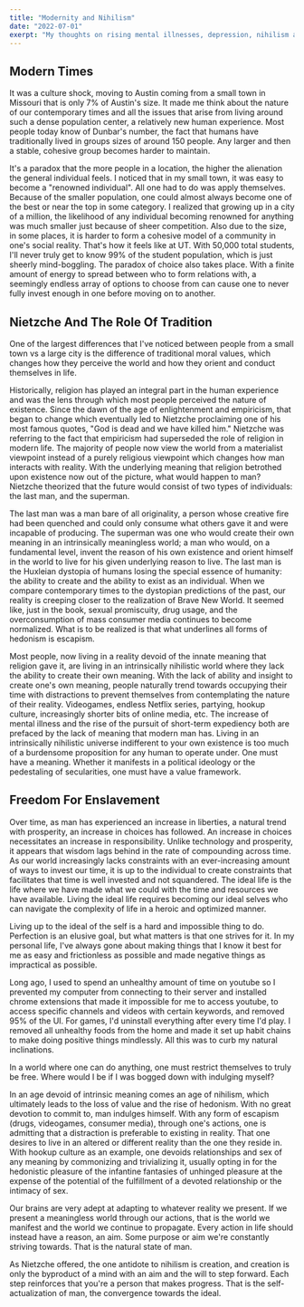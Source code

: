 ```yaml
---
title: "Modernity and Nihilism"
date: "2022-07-01"
exerpt: "My thoughts on rising mental illnesses, depression, nihilism and the causes."
---
```

## Modern Times

It was a culture shock, moving to Austin coming from a small town in Missouri that is only 7% of Austin's size. It made me think about the nature of our contemporary times and all the issues that arise from living around such a dense population center, a relatively new human experience.
Most people today know of Dunbar's number, the fact that humans have traditionally lived in groups sizes of around 150 people. Any larger and then a stable, cohesive group becomes harder to maintain.

It's a paradox that the more people in a location, the higher the alienation the general individual feels. I noticed that in my small town, it was easy to become a "renowned individual". All one had to do was apply themselves. Because of the smaller population, one could almost always become one of the best or near the top in some category. I realized that growing up in a city of a million, the likelihood of any individual becoming renowned for anything was much smaller just because of sheer competition. Also due to the size, in some places, it is harder to form a cohesive model of a community in one's social reality. That's how it feels like at UT. With 50,000 total students, I'll never truly get to know 99% of the student population, which is just sheerly mind-boggling. The paradox of choice also takes place. With a finite amount of energy to spread between who to form relations with, a seemingly endless array of options to choose from can cause one to never fully invest enough in one before moving on to another. 


## Nietzche And The Role Of Tradition

One of the largest differences that I've noticed between people from a small town vs a large city is the difference of traditional moral values, which changes how they perceive the world and how they orient and conduct themselves in life.

Historically, religion has played an integral part in the human experience and was the lens through which most people perceived the nature of existence. Since the dawn of the age of enlightenment and empiricism, that began to change which eventually led to Nietzche proclaiming one of his most famous quotes, "God is dead and we have killed him."
Nietzche was referring to the fact that empiricism had superseded the role of religion in modern life. The majority of people now view the world from a materialist viewpoint instead of a purely religious viewpoint which changes how man interacts with reality. With the underlying meaning that religion betrothed upon existence now out of the picture, what would happen to man? Nietzche theorized that the future would consist of two types of individuals: the last man, and the superman.

The last man was a man bare of all originality, a person whose creative fire had been quenched and could only consume what others gave it and were incapable of producing. The superman was one who would create their own meaning in an intrinsically meaningless world; a man who would, on a fundamental level, invent the reason of his own existence and orient himself in the world to live for his given underlying reason to live.
The last man is the Huxleian dystopia of humans losing the special essence of humanity: the ability to create and the ability to exist as an individual. When we compare contemporary times to the dystopian predictions of the past, our reality is creeping closer to the realization of Brave New World. It seemed like, just in the book, sexual promiscuity, drug usage, and the overconsumption of mass consumer media continues to become normalized. What is to be realized is that what underlines all forms of hedonism is escapism.

Most people, now living in a reality devoid of the innate meaning that religion gave it, are living in an intrinsically nihilistic world where they lack the ability to create their own meaning. With the lack of ability and insight to create one's own meaning, people naturally trend towards occupying their time with distractions to prevent themselves from contemplating the nature of their reality. Videogames, endless Netflix series, partying, hookup culture, increasingly shorter bits of online media, etc.
The increase of mental illness and the rise of the pursuit of short-term expediency both are prefaced by the lack of meaning that modern man has. Living in an intrinsically nihilistic universe indifferent to your own existence is too much of a burdensome proposition for any human to operate under. One must have a meaning. Whether it manifests in a political ideology or the pedestaling of secularities, one must have a value framework. 


## Freedom For Enslavement

Over time, as man has experienced an increase in liberties, a natural trend with prosperity, an increase in choices has followed. An increase in choices necessitates an increase in responsibility. Unlike technology and prosperity, it appears that wisdom lags behind in the rate of compounding across time. As our world increasingly lacks constraints with an ever-increasing amount of ways to invest our time, it is up to the individual to create constraints that facilitates that time is well invested and not squandered. The ideal life is the life where we have made what we could with the time and resources we have available. Living the ideal life requires becoming our ideal selves who can navigate the complexity of life in a heroic and optimized manner.

Living up to the ideal of the self is a hard and impossible thing to do. Perfection is an elusive goal, but what matters is that one strives for it. In my personal life, I've always gone about making things that I know it best for me as easy and frictionless as possible and made negative things as impractical as possible.

Long ago, I used to spend an unhealthy amount of time on youtube so I prevented my computer from connecting to their server and installed chrome extensions that made it impossible for me to access youtube, to access specific channels and videos with certain keywords, and removed 95% of the UI. For games, I'd uninstall everything after every time I'd play. I removed all unhealthy foods from the home and made it set up habit chains to make doing positive things mindlessly. All this was to curb my natural inclinations.

In a world where one can do anything, one must restrict themselves to truly be free. Where would I be if I was bogged down with indulging myself?

In an age devoid of intrinsic meaning comes an age of nihilism, which ultimately leads to the loss of value and the rise of hedonism.
With no great devotion to commit to, man indulges himself. With any form of escapism (drugs, videogames, consumer media), through one's actions, one is admitting that a distraction is preferable to existing in reality. That one desires to live in an altered or different reality than the one they reside in. With hookup culture as an example, one devoids relationships and sex of any meaning by commonizing and trivializing it, usually opting in for the hedonistic pleasure of the infantine fantasies of unhinged pleasure at the expense of the potential of the fulfillment of a devoted relationship or the intimacy of sex.

Our brains are very adept at adapting to whatever reality we present. If we present a meaningless world through our actions, that is the world we manifest and the world we continue to propagate. Every action in life should instead have a reason, an aim. Some purpose or aim we're constantly striving towards. That is the natural state of man.

As Nietzche offered, the one antidote to nihilism is creation, and creation is only the byproduct of a mind with an aim and the will to step forward. Each step reinforces that you're a person that makes progress. That is the self-actualization of man, the convergence towards the ideal.

